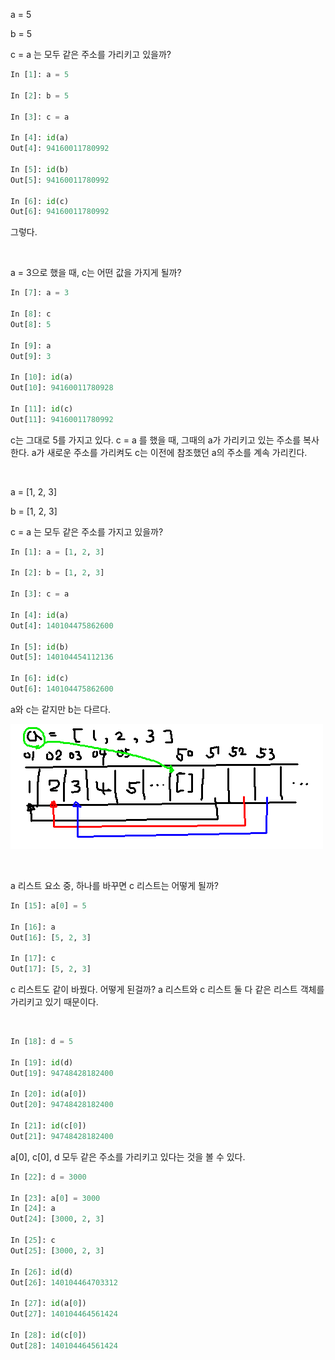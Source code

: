 a = 5

b = 5

c = a 는 모두 같은 주소를 가리키고 있을까?

```python
In [1]: a = 5                                                                   

In [2]: b = 5                                                                   

In [3]: c = a                                                                   

In [4]: id(a)                                                                   
Out[4]: 94160011780992

In [5]: id(b)                                                                   
Out[5]: 94160011780992

In [6]: id(c)                                                                   
Out[6]: 94160011780992
```

그렇다.

<br>

a = 3으로 했을 때, c는 어떤 값을 가지게 될까?

```python
In [7]: a = 3                                                                   

In [8]: c                                                                       
Out[8]: 5

In [9]: a                                                                       
Out[9]: 3

In [10]: id(a)                                                                 
Out[10]: 94160011780928
    
In [11]: id(c)                                                             
Out[11]: 94160011780992
```

c는 그대로 5를 가지고 있다. c = a 를 했을 때, 그때의 a가 가리키고 있는 주소를 복사한다. a가 새로운 주소를 가리켜도 c는 이전에 참조했던 a의 주소를 계속 가리킨다.

<br>

a = [1, 2, 3]

b = [1, 2, 3]

c = a 는 모두 같은 주소를 가지고 있을까?

```python
In [1]: a = [1, 2, 3]                                                           

In [2]: b = [1, 2, 3]                                                           

In [3]: c = a                                                                   

In [4]: id(a)                                                                   
Out[4]: 140104475862600

In [5]: id(b)                                                                   
Out[5]: 140104454112136

In [6]: id(c)                                                                   
Out[6]: 140104475862600
```

a와 c는 같지만 b는 다르다.

![](/images/chapter_1_memory.png)

<br>

a 리스트 요소 중, 하나를 바꾸면 c 리스트는 어떻게 될까?

```python
In [15]: a[0] = 5                                                               

In [16]: a                                                                     
Out[16]: [5, 2, 3]

In [17]: c                                                                     
Out[17]: [5, 2, 3]
```

c 리스트도 같이 바꿨다. 어떻게 된걸까? a 리스트와 c 리스트 둘 다 같은 리스트 객체를 가리키고 있기 때문이다.

<br>

```python
In [18]: d = 5

In [19]: id(d)                                                                 
Out[19]: 94748428182400

In [20]: id(a[0])                                                               
Out[20]: 94748428182400

In [21]: id(c[0])                                                               
Out[21]: 94748428182400
```

a[0], c[0], d 모두 같은 주소를 가리키고 있다는 것을 볼 수 있다.

```python
In [22]: d = 3000
    
In [23]: a[0] = 3000                                                            
In [24]: a                                                                      
Out[24]: [3000, 2, 3]

In [25]: c                                                                      
Out[25]: [3000, 2, 3]

In [26]: id(d)                                                                  
Out[26]: 140104464703312

In [27]: id(a[0])                                                               
Out[27]: 140104464561424

In [28]: id(c[0])                                                               
Out[28]: 140104464561424
```

